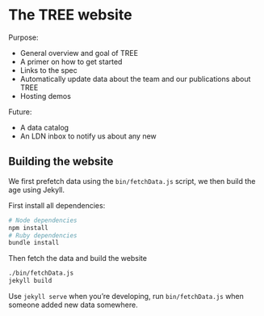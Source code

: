 # The TREE website

Purpose:
 * General overview and goal of TREE
 * A primer on how to get started
 * Links to the spec
 * Automatically update data about the team and our publications about TREE
 * Hosting demos

Future:
 * A data catalog
 * An LDN inbox to notify us about any new


## Building the website

We first prefetch data using the `bin/fetchData.js` script, we then build the age using Jekyll.

First install all dependencies:
```bash
# Node dependencies
npm install
# Ruby dependencies
bundle install
```

Then fetch the data and build the website

```bash
./bin/fetchData.js
jekyll build
```

Use `jekyll serve` when you’re developing, run `bin/fetchData.js` when someone added new data somewhere.
